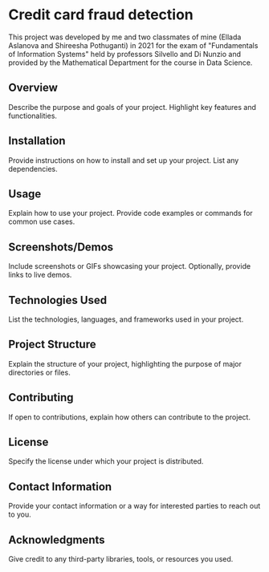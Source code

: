 # Credit card fraud detection

This project was developed by me and two classmates of mine (Ellada Aslanova and Shireesha Pothuganti) in 2021 for the exam of "Fundamentals of Information Systems" held by professors Silvello and Di Nunzio and provided by the Mathematical Department for the course in Data Science.

## Overview

Describe the purpose and goals of your project. Highlight key features and functionalities.

## Installation

Provide instructions on how to install and set up your project. List any dependencies.

## Usage

Explain how to use your project. Provide code examples or commands for common use cases.

## Screenshots/Demos

Include screenshots or GIFs showcasing your project. Optionally, provide links to live demos.

## Technologies Used

List the technologies, languages, and frameworks used in your project.

## Project Structure

Explain the structure of your project, highlighting the purpose of major directories or files.

## Contributing

If open to contributions, explain how others can contribute to the project.

## License

Specify the license under which your project is distributed.

## Contact Information

Provide your contact information or a way for interested parties to reach out to you.

## Acknowledgments

Give credit to any third-party libraries, tools, or resources you used.
